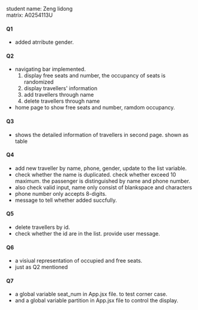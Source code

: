 student name: Zeng lidong  
matrix: A0254113U  


#### Q1
- added atrribute gender.  

#### Q2
- navigating bar implemented. 
  1. display free seats and number, the occupancy of seats is randomized  
  2. display travellers' information  
  3. add travellers through name  
  4. delete travellers through name  
- home page to show free seats and number, ramdom occupancy.  

#### Q3 
- shows the detailed information of travellers in second page. shown as table  

#### Q4 
- add new traveller by name, phone, gender, update to the list variable. 
- check whether the name is duplicated. check whether exceed 10 maximum. the passenger is distinguished by name and phone number.  
- also check valid input, name only consist of blankspace and characters
- phone number only accepts 8-digits.
- message to tell whether added succfully.  

#### Q5 
- delete travellers by id.  
- check whether the id are in the list. provide user message.  

#### Q6
- a visiual representation of occupied and free seats.
- just as Q2 mentioned

#### Q7
- a global variable seat_num in App.jsx file. to test corner case.  
- and a global variable partition in App.jsx file to control the display.